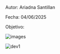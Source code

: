 Autor: Ariadna Santillan

Fecha: 04/06/2025

Objetivo:

![images](https://github.com/user-attachments/assets/040e3fb2-31ae-4731-ab7d-f80985b08129)

![dev1](https://github.com/user-attachments/assets/a479bedb-4a02-4720-ae26-25638dfd026e)
